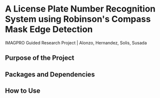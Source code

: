 # A License Plate Number Recognition System using Robinson's Compass Mask Edge Detection
IMAGPRO Guided Research Project | Alonzo, Hernandez, Solis, Susada

## Purpose of the Project


## Packages and Dependencies


## How to Use


